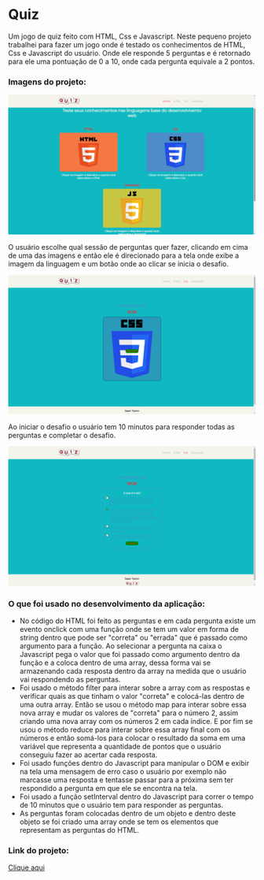# Quiz
Um jogo de quiz feito com HTML, Css e Javascript. Neste pequeno projeto trabalhei para fazer um jogo onde é testado os conhecimentos de HTML, Css e Javascript do usuário. Onde
ele responde 5 perguntas e é retornado para ele uma pontuação de 0 a 10, onde cada pergunta equivale a 2 pontos.
<h3>Imagens do projeto:</h3>
<img src="https://github.com/sian19/Quiz/blob/master/img-project/modelo1.png">
<p>O usuário escolhe qual sessão de perguntas quer fazer, clicando em cima de uma das imagens e então ele é direcionado para a tela onde exibe a imagem da linguagem e um botão onde ao clicar se inicia o desafio.</p>
<img src="https://github.com/sian19/Quiz/blob/master/img-project/modelo2.png">
<p>Ao iniciar o desafio o usuário tem 10 minutos para responder todas as perguntas e completar o desafio.</p>
<img src="https://github.com/sian19/Quiz/blob/master/img-project/modelo3.png">
</br>
<h3>O que foi usado no desenvolvimento da aplicação:</h3>
<ul>
  <li>No código do HTML foi feito as perguntas e em cada pergunta existe um evento onclick com uma função onde se tem um valor em forma de string dentro que pode ser "correta" ou "errada" que é passado como argumento para a função. Ao selecionar a pergunta na caixa o Javascript pega o valor que foi passado como argumento dentro da função e a coloca dentro de uma array, dessa forma vai se armazenando cada resposta dentro da array na medida que o usuário vai respondendo as perguntas.</li>
  <li>Foi usado o método filter para interar sobre a array com as respostas e verificar quais as que tinham o valor "correta" e colocá-las dentro de uma outra array. Então se usou o método map para interar sobre essa nova array e mudar os valores de "correta" para o número 2, assim criando uma nova array com os números 2 em cada índice. E por fim se usou o método reduce para interar sobre essa array final com os números e então somá-los para colocar o resultado da soma em uma variável que representa a quantidade de pontos que o usuário conseguiu fazer ao acertar cada resposta.</li>
  <li>Foi usado funções dentro do Javascript para manipular o DOM e exibir na tela uma mensagem de erro caso o usuário por exemplo não marcasse uma resposta e tentasse passar para a próxima sem ter respondido a pergunta em que ele se encontra na tela.</li>
  <li>Foi usado a função setInterval dentro do Javascript para correr o tempo de 10 minutos que o usuário tem para responder as perguntas.</li>
  <li>As perguntas foram colocadas dentro de um objeto e dentro deste objeto se foi criado uma array onde se tem os elementos que representam as perguntas do HTML.</li>
</ul>

<h3>Link do projeto:</h3>
<a href="https://quiz-html-css-js.netlify.app/index.html">Clique aqui</a>


